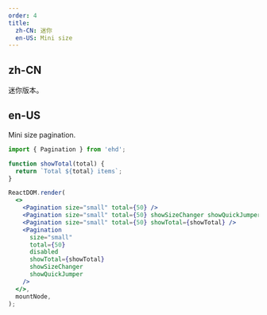 ```yaml
---
order: 4
title:
  zh-CN: 迷你
  en-US: Mini size
---
```


## zh-CN

迷你版本。

## en-US

Mini size pagination.

```jsx
import { Pagination } from 'ehd';

function showTotal(total) {
  return `Total ${total} items`;
}

ReactDOM.render(
  <>
    <Pagination size="small" total={50} />
    <Pagination size="small" total={50} showSizeChanger showQuickJumper />
    <Pagination size="small" total={50} showTotal={showTotal} />
    <Pagination
      size="small"
      total={50}
      disabled
      showTotal={showTotal}
      showSizeChanger
      showQuickJumper
    />
  </>,
  mountNode,
);
```

<style>
#components-pagination-demo-mini .ant-pagination:not(:last-child) {
  margin-bottom: 24px;
}
</style>
